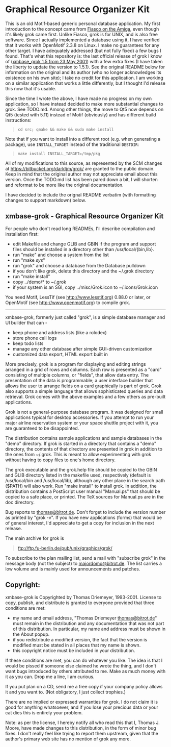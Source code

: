 Graphical Resource Organizer Kit
================================

This is an old Motif-based generic personal database application.  My
first introduction to the concept came from [Fiasco on the Amiga](
http://aminet.net/search?name=fiasco), even though it's likely grok
came first.  Unlike Fiasco, grok is for UNIX, and is also free
software.  Since I actually implemented a database using it, I have
verified that it works with OpenMotif 2.3.8 on Linux.  I make no
guarantees for any other target.  I have adequately addressed (but not
fully fixed) a few bugs I found.  That's what this repository is: the
last official release of grok I know of ([xmbase_grok 1.5 from 23 May
2001](
ftp://ftp.fu-berlin.de/pub/unix/graphics/grok/xmbase_grok-1.5.tar.gz))
with a few extra fixes (I have taken the liberty to update the version
to 1.5.1).  See the original README below for information on the
original and its author (who no longer acknowledges its existence on
his own site); I take no credit for this application.  I am working on
a similar application that works a little differently, but I thought
I'd release this now that it's usable.

Since the time I wrote the above, I have made no progress on my own
application, so I have instead decided to make more substantial
changes to grok.  See TODO.md.  Among other things, the move to Qt5
now depends on Qt5 (tested with 5.11) instead of Motif (obviously) and
has different build instructions:

>     cd src; qmake && make && sudo make install

Note that if you want to install into a different root (e.g. when
generating a package), use `INSTALL_TARGET` instead of the traditional
`DESTDIR`:

>     make install INSTALL_TARGET=/tmp/pkg

All of my modifications to this source, as represented by the SCM
changes at <https://bitbucket.org/darktjm/grok/> are granted to the
public domain. Keep in mind that the original author may not
appreciate email about this version.  Once the TODO.md list has been
pared down a bit, I will shorten and reformat to be more like the
original documentation.

I have decided to include the orignal README verbatim (with formatting
changes to support markdown) below.

xmbase-grok - Graphical Resource Organizer Kit
----------------------------------------------

For people who don't read long READMEs, I'll describe compilation and
installation first:

  - edit Makefile and change GLIB and GBIN if the program and support files
     should be installed in a directory other than /usr/local/{bin,lib}.
  - run "make" and choose a system from the list
  - run "make *sys*"
  - run "grok" and choose a database from the Database pulldown
  - if you don't like grok, delete this directory and the ~/.grok directory
  - run "make install"
  - copy ../demo/* to ~/.grok
  - if your system is an SGI, copy ../misc/Grok.icon to ~/.icons/Grok.icon

You need Motif, LessTif (see http://www.lesstif.org) 0.88.0 or later, or
OpenMotif (see http://www.openmotif.org) to compile grok.

---------------------------------------

xmbase-grok, formerly just called "grok", is a simple database manager
and UI builder that can -

  *  keep phone and address lists (like a rolodex)
  *  store phone call logs
  *  keep todo lists
  *  manage any other database after simple GUI-driven customization
  *  customized data export, HTML export built in

More precisely, grok is a program for displaying and editing strings
arranged in a grid of rows and columns. Each row is presented as a "card"
consisting of multiple columns, or "fields", that allow data entry. The
presentation of the data is programmable; a user interface builder that
allows the user to arrange fields on a card graphically is part of grok.
Grok also supports a simple language that allows sophisticated queries
and data retrieval. Grok comes with the above examples and a few others
as pre-built applications.

Grok is not a general-purpose database program. It was designed for small
applications typical for desktop accessories. If you attempt to run your
major airline reservation system or your space shuttle project with it,
you are guaranteed to be disappointed.

The distribution contains sample applications and sample databases in the
"demo" directory. If grok is started in a directory that contains a
"demo" directory, the contents of that directory are presented in grok
in addition to the ones from ~/.grok. This is meant to allow experimenting
with grok without having to copy files to one's home directory.

The grok executable and the grok.help file should be copied to the GBIN
and GLIB directory listed in the makefile used, respectively (default is
/usr/local/bin and /usr/local/lib), although any other place in the search
path ($PATH) will also work. Run "make install" to install grok. In
addition, the distribution contains a PostScript user manual "Manual.ps"
that should be copied to a safe place, or printed. The TeX sources for
Manual.ps are in the doc directory.

Bug reports to thomas@bitrot.de. Don't forget to include the
version number as printed by "grok -v". If you have new applications
(forms) that would be of general interest, I'd appreciate to get a copy
for inclusion in the next release.

The main archive for grok is

>   <ftp://ftp.fu-berlin.de/pub/unix/graphics/grok/>

To subscribe to the plan mailing list, send a mail with "subscribe grok"
in the message body (not the subject) to majordomo@bitrot.de. The list
carries a low volume and is mainly used for announcements and patches.


Copyright:
---------

xmbase-grok is Copyrighted by Thomas Driemeyer, 1993-2001. License
to copy, publish, and distribute is granted to everyone provided that
three conditions are met:

- my name and email address, "Thomas Driemeyer <thomas@bitrot.de>"
  must remain in the distribution and any documentation that was not
  part of this distribution. In particular, my name and address must
  be shown in the About popup.
- if you redistribute a modified version, the fact that the version
  is modified must be stated in all places that my name is shown.
- this copyright notice must be included in your distribution.

If these conditions are met, you can do whatever you like. The idea is
that I would be pissed if someone else claimed he wrote the thing, and
I don't want bugs introduced by others attributed to me. Make as much
money with it as you can. Drop me a line, I am curious.

If you put plan on a CD, send me a free copy if your company policy
allows it and you want to. (Not obligatory, I just collect trophies.)

There are no implied or expressed warranties for grok. I do not claim it
is good for anything whatsoever, and if you lose your precious data or
your cat dies this is entirely your problem.

Note:  as per the license, I hereby notify all who read this that I,
Thomas J. Moore, have made changes to this distribution, in the form
of minor bug fixes.  I don't really feel like trying to report them
upstream, given that the author's primary web site has no mention of
grok any more.

